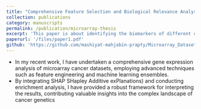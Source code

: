 ```yaml
---
title: "Comprehensive Feature Selection and Biological Relevance Analysis in Multi-Disease Gene Expression Data"
collection: publications
category: manuscripts
permalink: /publication/microarray-thesis
excerpt: 'This paper is about identifying the biomarkers of different cancers from microarray gene expression datasets.'
paperurl: '/files/paper1.pdf'
github: 'https://github.com/mashiyat-mahjabin-prapty/Microarray_Dataset_Analysis'
---
```


- In my recent work, I have undertaken a comprehensive gene expression analysis of microarray cancer datasets, employing advanced techniques such as feature engineering and machine learning ensembles.
- By integrating SHAP SHapley Additive exPlanations) and conducting enrichment analysis, I have provided a robust framework for interpreting the results, contributing valuable insights into the complex landscape of cancer genetics
